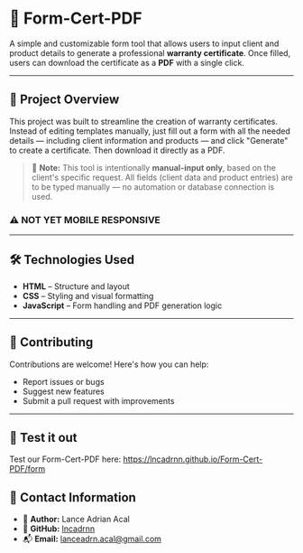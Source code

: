 # 📄 Form-Cert-PDF

A simple and customizable form tool that allows users to input client and product details to generate a professional **warranty certificate**. Once filled, users can download the certificate as a **PDF** with a single click.

---

## 📝 Project Overview

This project was built to streamline the creation of warranty certificates. Instead of editing templates manually, just fill out a form with all the needed details — including client information and products — and click "Generate" to create a certificate. Then download it directly as a PDF.

> 🧾 **Note:** This tool is intentionally **manual-input only**, based on the client's specific request. All fields (client data and product entries) are to be typed manually — no automation or database connection is used.

### ⚠️ NOT YET MOBILE RESPONSIVE

---

## 🛠️ Technologies Used

- **HTML** – Structure and layout  
- **CSS** – Styling and visual formatting  
- **JavaScript** – Form handling and PDF generation logic

---

## 🤝 Contributing

Contributions are welcome! Here's how you can help:

- Report issues or bugs  
- Suggest new features  
- Submit a pull request with improvements  

---

## 📝 Test it out

Test our Form-Cert-PDF here: https://lncadrnn.github.io/Form-Cert-PDF/form

## 📧 Contact Information

- 👤 **Author:** Lance Adrian Acal  
- 🐙 **GitHub:** [lncadrnn](https://github.com/lncadrnn)  
- 📬 **Email:** lanceadrn.acal@gmail.com
